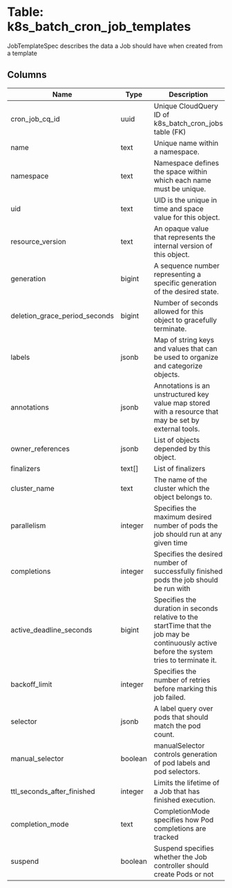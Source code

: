 
# Table: k8s_batch_cron_job_templates
JobTemplateSpec describes the data a Job should have when created from a template
## Columns
| Name        | Type           | Description  |
| ------------- | ------------- | -----  |
|cron_job_cq_id|uuid|Unique CloudQuery ID of k8s_batch_cron_jobs table (FK)|
|name|text|Unique name within a namespace.|
|namespace|text|Namespace defines the space within which each name must be unique.|
|uid|text|UID is the unique in time and space value for this object.|
|resource_version|text|An opaque value that represents the internal version of this object.|
|generation|bigint|A sequence number representing a specific generation of the desired state.|
|deletion_grace_period_seconds|bigint|Number of seconds allowed for this object to gracefully terminate.|
|labels|jsonb|Map of string keys and values that can be used to organize and categorize objects.|
|annotations|jsonb|Annotations is an unstructured key value map stored with a resource that may be set by external tools.|
|owner_references|jsonb|List of objects depended by this object.|
|finalizers|text[]|List of finalizers|
|cluster_name|text|The name of the cluster which the object belongs to.|
|parallelism|integer|Specifies the maximum desired number of pods the job should run at any given time|
|completions|integer|Specifies the desired number of successfully finished pods the job should be run with|
|active_deadline_seconds|bigint|Specifies the duration in seconds relative to the startTime that the job may be continuously active before the system tries to terminate it.|
|backoff_limit|integer|Specifies the number of retries before marking this job failed.|
|selector|jsonb|A label query over pods that should match the pod count.|
|manual_selector|boolean|manualSelector controls generation of pod labels and pod selectors.|
|ttl_seconds_after_finished|integer|Limits the lifetime of a Job that has finished execution.|
|completion_mode|text|CompletionMode specifies how Pod completions are tracked|
|suspend|boolean|Suspend specifies whether the Job controller should create Pods or not|
